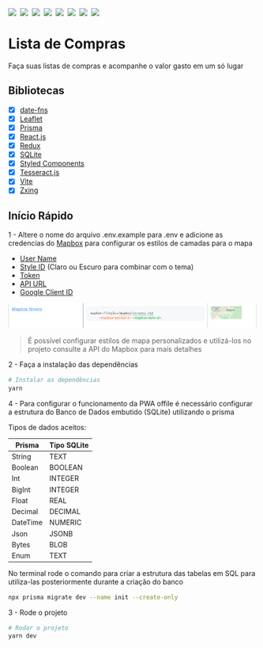 <div style="display: flex; gap: 8px">
<img src="https://img.shields.io/badge/react-%2361DAFB.svg?&style=for-the-badge&logo=react&logoColor=black" />
<img src="https://img.shields.io/badge/typescript-%233178C6.svg?&style=for-the-badge&logo=typescript&logoColor=white" />
<img src="https://img.shields.io/badge/styled--components-%23DB7093.svg?&style=for-the-badge&logo=styled-components&logoColor=white" />
<img src="https://img.shields.io/badge/leaflet-%23199900.svg?&style=for-the-badge&logo=leaflet&logoColor=white" />
<img src="https://img.shields.io/badge/redux-%23764ABC.svg?&style=for-the-badge&logo=redux&logoColor=white" />
<img src="https://img.shields.io/badge/mapbox-%23000000.svg?&style=for-the-badge&logo=mapbox&logoColor=white" />
<img src="https://img.shields.io/badge/prisma-%232D3748.svg?&style=for-the-badge&logo=prisma&logoColor=white" />
<img src="https://img.shields.io/badge/sqlite-%2307405e.svg?style=for-the-badge&logo=sqlite&logoColor=white"/>
</div>

# Lista de Compras

Faça suas listas de compras e acompanhe o valor gasto em um só lugar

## Bibliotecas

- [x] [date-fns](https://date-fns.org/)
- [x] [Leaflet](https://leafletjs.com/)
- [x] [Prisma](https://www.prisma.io/)
- [x] [React.js](https://react.dev/)
- [x] [Redux](https://redux.js.org/)
- [x] [SQLite](https://www.sqlite.org/)
- [x] [Styled Components](https://styled-components.com/)
- [x] [Tesseract.js](https://tesseract.projectnaptha.com/)
- [x] [Vite](https://vite.dev/)
- [x] [Zxing](https://www.npmjs.com/package/@zxing/library)

## Início Rápido

1 - Altere o nome do arquivo .env.example para .env e adicione as credencias do
[Mapbox](https://www.mapbox.com/) para configurar os estilos de camadas para o mapa

- [User Name](https://docs.mapbox.com/api/maps/styles/)
- [Style ID](https://docs.mapbox.com/api/maps/styles/) (Claro ou Escuro para combinar com o tema)
- [Token](https://console.mapbox.com/account/access-tokens/)
- [API URL](https://github.com/CarlosDaniel0/lista-de-compras-backend)
- [Google Client ID](https://console.cloud.google.com/apis/credentials?hl=pt-br)

![Exemplo de configuração de estilo de camada com o mapbox](/docs/mapbox.png)

> É possível configurar estilos de mapa personalizados e utilizá-los no projeto consulte a API do Mapbox para mais detalhes

2 - Faça a instalação das dependências

```bash
# Instalar as dependências
yarn
```

4 - Para configurar o funcionamento da PWA offile é necessário configurar
a estrutura do Banco de Dados embutido (SQLite) utilizando o prisma

Tipos de dados aceitos:

|  Prisma  | Tipo SQLite   |
|----------|---------------|
|  String  |     TEXT      |
|  Boolean |    BOOLEAN    |
|    Int   |    INTEGER    |
|   BigInt |    INTEGER    |
|   Float  |      REAL     |
|  Decimal |     DECIMAL   |
| DateTime |    NUMERIC    |
|    Json  |	 JSONB     |
|   Bytes  |  	 BLOB      |
|    Enum  | 	 TEXT      |

No terminal rode o comando para criar a estrutura das tabelas
em SQL para utiliza-las posteriormente durante a criação do banco
```bash
npx prisma migrate dev --name init --create-only
```

3 - Rode o projeto

```bash
# Rodar o projeto
yarn dev
```